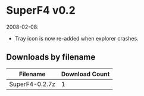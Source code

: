 # SuperF4 v0.2

2008-02-08:
- Tray icon is now re-added when explorer crashes.

## Downloads by filename

Filename | Download Count
-------- | --------------
SuperF4-0.2.7z | 1
